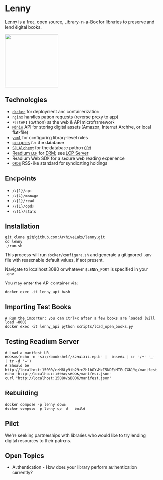 # Lenny

[Lenny](https://lennyforlibraries.org/) is a free, open source, Library-in-a-Box for libraries to preserve and lend digital books.

<img width="175" src="https://github.com/user-attachments/assets/b7d70bf8-d795-419c-97b1-5cf4f9bad3f9">

## Technologies

* [`docker`](https://www.docker.com/) for deployment and containerization
* [`nginx`](https://nginx.org/) handles patron requests (reverse proxy to app)
* [`FastAPI`](https://fastapi.tiangolo.com/) (python) as the web & API microframework
* [`Minio`](https://min.io/docs/minio/linux/developers/minio-drivers.html#python-sdk) API for storing digital assets (Amazon, Internet Archive, or local flat-file)
* [`yaml`](https://en.wikipedia.org/wiki/YAML/) for configuring library-level rules
* [`postgres`](https://www.postgresql.org/) for the database
* [`SQLAlchemy`](https://www.sqlalchemy.org/) for the database python [`ORM`](https://en.wikipedia.org/wiki/Object%E2%80%93relational_mapping)
* [Readium `LCP`](https://readium.org/lcp-specs/) for [DRM](https://en.wikipedia.org/wiki/Digital_rights_management); see [LCP Server](https://github.com/readium/readium-lcp-server)
* [Readium Web SDK](https://www.edrlab.org/software/readium-web/) for a secure web reading experience
* [`OPDS`](https://en.wikipedia.org/wiki/Open_Publication_Distribution_System) RSS-like standard for syndicating holdings

## Endpoints

* `/v{1}/api`
* `/v{1}/manage`
* `/v{1}/read`
* `/v{1}/opds`
* `/v{1}/stats`

## Installation

```
git clone git@github.com:ArchiveLabs/lenny.git
cd lenny
./run.sh
```

This process will run `docker/configure.sh` and generate a gitignored `.env` file with reasonable default values, if not present.

Navigate to localhost:8080 or whatever `$LENNY_PORT` is specified in your `.env`

You may enter the API container via:

```
docker exec -it lenny_api bash
```

## Importing Test Books

```
# Run the importer: you can Ctrl+c after a few books are loaded (will load ~800)
docker exec -it lenny_api python scripts/load_open_books.py 
```

## Testing Readium Server

```
# Load a manifest URL
BOOK=$(echo -n "s3://bookshelf/32941311.epub" |  base64 | tr '/+' '_-' | tr -d '=')
# Should be http://localhost:15080/czM6Ly9ib29rc2hlbGYvMzI5NDEzMTEuZXB1Yg/manifest.json
echo "http://localhost:15080/$BOOK/manifest.json"
curl "http://localhost:15080/$BOOK/manifest.json"
```

## Rebuilding

```
docker compose -p lenny down
docker compose -p lenny up -d --build
```

## Pilot

We're seeking partnerships with libraries who would like to try lending digital resources to their patrons. 

## Open Topics

* Authentication - How does your library perform authentication currently?

